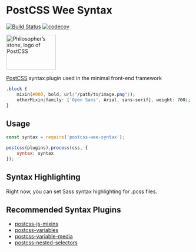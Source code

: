 # PostCSS Wee Syntax

[![Build Status](https://travis-ci.org/weepower/postcss-wee-syntax.svg?branch=master)](https://travis-ci.org/weepower/postcss-wee-syntax)
[![codecov](https://codecov.io/gh/weepower/postcss-wee-syntax/branch/master/graph/badge.svg)](https://codecov.io/gh/weepower/postcss-wee-syntax)


<img width="135" height="95" src="http://postcss.github.io/postcss/logo-leftp.png" title="Philosopher’s stone, logo of PostCSS">

[PostCSS] syntax plugin used in the minimal front-end framework

[PostCSS]: (https://github.com/postcss/postcss)

```css
.block {
    mixin(#000, bold, url('/path/to/image.png'));
    otherMixin(family: ['Open Sans', Arial, sans-serif], weight: 700);
}
```

## Usage

```js
const syntax = require('postcss-wee-syntax');

postcss(plugins).process(css, {
	syntax: syntax
});
```

## Syntax Highlighting

Right now, you can set Sass syntax highlighting for .pcss files.

## Recommended Syntax Plugins

- [postcss-js-mixins](https://github.com/nathanhood/postcss-js-mixins)
- [postcss-variables](https://github.com/nathanhood/postcss-variables)
- [postcss-variable-media](https://github.com/nathanhood/postcss-variable-media)
- [postcss-nested-selectors](https://github.com/nathanhood/postcss-nested-selectors)
